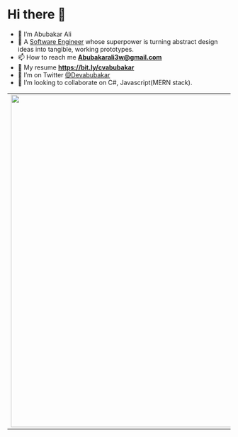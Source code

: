 
# Hi there 👋 
- 🔭 I’m Abubakar Ali
- 🌱 A [Software Engineer](https://www.linkedin.com/in/devabubakar/) whose superpower is turning abstract design ideas into tangible, working prototypes.
- 📫 How to reach me **Abubakarali3w@gmail.com**
- 🚀 My resume **https://bit.ly/cvabubakar**
- 🤔 I’m on Twitter [@Devabubakar](https://twitter.com/Devabubakar)
- 👯 I’m looking to collaborate on C#, Javascript(MERN stack).

<center>
    <table>
        <tr>
        <td><img width="750px" align="left" src="https://github-readme-stats-iamenoch.vercel.app/api?username=Devabubakar&count_private=true&show_icons=true&count_private=true" /></td>
        <td><img width="500px" align="left" src="https://github-readme-stats.vercel.app/api/wakatime?username=Devabubakar&layout=compact" /></td> 
        </tr>
    </table>
</cente

